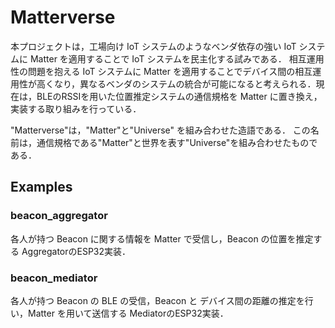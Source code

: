 # Matterverse
本プロジェクトは，工場向け IoT システムのようなベンダ依存の強い IoT システムに Matter を適用することで IoT システムを民主化する試みである．
相互運用性の問題を抱える IoT システムに Matter を適用することでデバイス間の相互運用性が高くなり，異なるベンダのシステムの統合が可能になると考えられる．現在は，BLEのRSSIを用いた位置推定システムの通信規格を Matter に置き換え，実装する取り組みを行っている．

"Matterverse"は，"Matter"と"Universe" を組み合わせた造語である．
この名前は，通信規格である"Matter"と世界を表す"Universe"を組み合わせたものである．
## Examples
### beacon_aggregator
各人が持つ Beacon に関する情報を Matter で受信し，Beacon の位置を推定する AggregatorのESP32実装．
### beacon_mediator
各人が持つ Beacon の BLE の受信，Beacon と デバイス間の距離の推定を行い，Matter を用いて送信する MediatorのESP32実装．